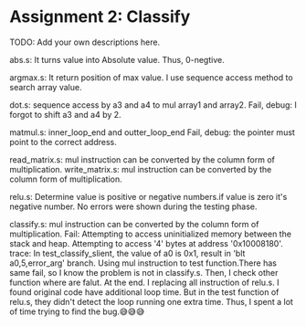 # Assignment 2: Classify

TODO: Add your own descriptions here.


abs.s: It turns value into Absolute value. Thus, 0-negtive.

argmax.s: It return position of max value. I use sequence access method to search array value.

dot.s: sequence access by a3 and a4 to mul array1 and array2.
Fail, debug: I forgot to shift a3 and  a4 by 2.


matmul.s: inner_loop_end and outter_loop_end
Fail, debug: the pointer must point to the correct address.


read_matrix.s: mul instruction can be converted by the column form of multiplication.
write_matrix.s: mul instruction can be converted by the column form of multiplication.


relu.s: Determine value is positive or negative numbers.if value is zero it's negative number.
No errors were shown during the testing phase.


classify.s: mul instruction can be converted by the column form of multiplication.
Fail: Attempting to access uninitialized memory between the stack and heap. Attempting to access '4' bytes at address '0x10008180'.
trace: In test_classify_slient, the value of a0 is 0x1, result in 'blt a0,5,error_arg' branch.
Using mul instruction to test function.There has same fail, so I know the problem is not in classify.s.
Then, I check other function where are falut.
At the end. I replacing all instruction of relu.s. I found original code have additional loop time.
But in the test function of relu.s, they didn't detect the loop running one extra time.
Thus, I spent a lot of time trying to find the bug.😅😅😅